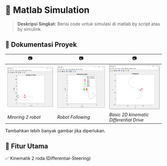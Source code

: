# 🚀 Matlab Simulation

> **Deskripsi Singkat:**
> Berisi code untuk simulasi di matlab by script atau by simulink.

## 📸 Dokumentasi Proyek

| 📷 | 📷 | 📷 |
|----|----|----|
| ![Gambar 1](/matlab_doc/1.jpeg) | ![Gambar 2](/matlab_doc/2.jpeg) | ![Gambar 3](/matlab_doc/3.jpeg) |
| *Miroring 2 robot* | *Robot Following* | *Basic 2D kinematic Differential Drive* |

Tambahkan lebih banyak gambar jika diperlukan.

## 🎯 Fitur Utama

✅ Kinematik 2 roda (Differential-Steering)



